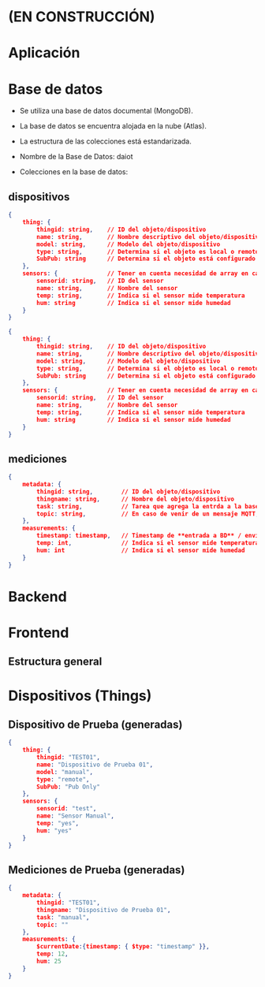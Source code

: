 # (EN CONSTRUCCIÓN)

# Aplicación



# Base de datos

* Se utiliza una base de datos documental (MongoDB).
* La base de datos se encuentra alojada en la nube (Atlas).
* La estructura de las colecciones está estandarizada.

* Nombre de la Base de Datos: daiot
* Colecciones en la base de datos:
## dispositivos

```json
{
    thing: {
        thingid: string,    // ID del objeto/dispositivo
        name: string,       // Nombre descriptivo del objeto/dispositivo
        model: string,      // Modelo del objeto/dispositivo
        type: string,       // Determina si el objeto es local o remoto (local: datos del sensor / remoto: datos externos)
        SubPub: string      // Determina si el objeto está configurado para suscribirse, publicar, o ambos. (op: "Sub Only", "Pub Only", "Both")
    },
    sensors: {              // Tener en cuenta necesidad de array en caso de varios sensores.
        sensorid: string,   // ID del sensor
        name: string,       // Nombre del sensor
        temp: string,       // Indica si el sensor mide temperatura
        hum: string         // Indica si el sensor mide humedad
    }
}
```

```json
{
    thing: {
        thingid: string,    // ID del objeto/dispositivo
        name: string,       // Nombre descriptivo del objeto/dispositivo
        model: string,      // Modelo del objeto/dispositivo
        type: string,       // Determina si el objeto es local o remoto (local: datos del sensor / remoto: datos externos)
        SubPub: string      // Determina si el objeto está configurado para suscribirse, publicar, o ambos. (op: "Sub Only", "Pub Only", "Both")
    },
    sensors: {              // Tener en cuenta necesidad de array en caso de varios sensores.
        sensorid: string,   // ID del sensor
        name: string,       // Nombre del sensor
        temp: string,       // Indica si el sensor mide temperatura
        hum: string         // Indica si el sensor mide humedad
    }
}
```

## mediciones

```json
{
    metadata: {
        thingid: string,        // ID del objeto/dispositivo
        thingname: string,      // Nombre del objeto/dispositivo
        task: string,           // Tarea que agrega la entrda a la base de datos (origen)
        topic: string,          // En caso de venir de un mensaje MQTT, indica el topic
    },
    measurements: {
        timestamp: timestamp,   // Timestamp de **entrada a BD** / envío de información / captura de la medición
        temp: int,              // Indica si el sensor mide temperatura
        hum: int                // Indica si el sensor mide humedad
    }
}
```


# Backend

# Frontend

## Estructura general



# Dispositivos (Things)

## Dispositivo de Prueba (generadas)

```json
{
    thing: {
        thingid: "TEST01",
        name: "Dispositivo de Prueba 01",
        model: "manual",
        type: "remote",
        SubPub: "Pub Only"
    },
    sensors: {
        sensorid: "test",
        name: "Sensor Manual",
        temp: "yes",
        hum: "yes"
    }
}
```


## Mediciones de Prueba (generadas)

```json
{
    metadata: {
        thingid: "TEST01",
        thingname: "Dispositivo de Prueba 01",
        task: "manual",
        topic: ""
    },
    measurements: {
        $currentDate:{timestamp: { $type: "timestamp" }},
        temp: 12,
        hum: 25
    }
}
```